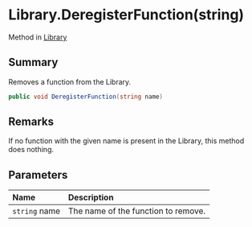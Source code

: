 # Library.DeregisterFunction(string)

Method in [Library](/docs/api/csharp/yarn.library.md)

## Summary


Removes a function from the Library.


```csharp
public void DeregisterFunction(string name)
```

## Remarks


If no function with the given name is present in the Library,
this method does nothing.


## Parameters

|Name|Description|
|:---|:---|
|`string` name|The name of the function to remove.|

